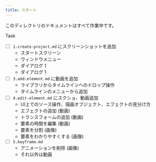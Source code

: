 ```yaml
---
title: スタート
---
```


このディレクトリのドキュメントはすべて作業中です。

Task
- [ ] `1.create-project.md` にスクリーンショットを追加
  - スタートスクリーン
  - ウィンドウメニュー
  - ダイアログ 1
  - ダイアログ 1
- [ ] `3.add-element.md` に動画を追加
  - ライブラリからタイムラインへのドロップ操作
  - タイムラインのメニューから追加
- [ ] `4.edit-element.md` にスクショ、動画追加
  - UI上でのソース操作、描画オブジェクト、エフェクトの見分け方
  - エフェクトの追加 (動画)
  - トランスフォームの追加 (動画)
  - 要素の時間を編集 (動画)
  - 要素を分割 (画像)
  - 要素をわかりやすくする (画像)
- [ ] `5.keyframe.md`
  - アニメーションを削除 (画像)
  - それ以外は動画
  

